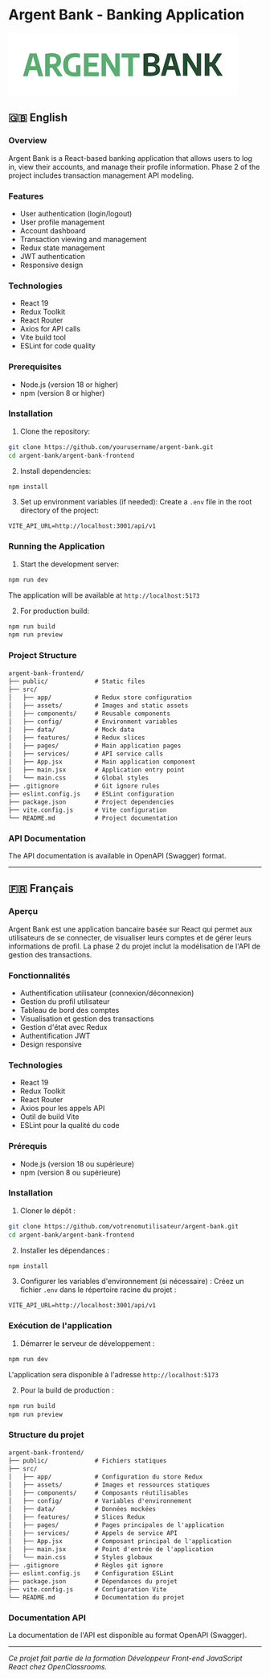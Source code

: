 # Argent Bank - Banking Application

![Argent Bank Logo](./src/assets/argentBankLogo.png)

## 🇬🇧 English

### Overview

Argent Bank is a React-based banking application that allows users to log in, view their accounts, and manage their profile information. Phase 2 of the project includes transaction management API modeling.

### Features

- User authentication (login/logout)
- User profile management
- Account dashboard
- Transaction viewing and management
- Redux state management
- JWT authentication
- Responsive design

### Technologies

- React 19
- Redux Toolkit
- React Router
- Axios for API calls
- Vite build tool
- ESLint for code quality

### Prerequisites

- Node.js (version 18 or higher)
- npm (version 8 or higher)

### Installation

1. Clone the repository:

```bash
git clone https://github.com/yourusername/argent-bank.git
cd argent-bank/argent-bank-frontend
```

2. Install dependencies:

```bash
npm install
```

3. Set up environment variables (if needed):
   Create a `.env` file in the root directory of the project:

```
VITE_API_URL=http://localhost:3001/api/v1
```

### Running the Application

1. Start the development server:

```bash
npm run dev
```

The application will be available at `http://localhost:5173`

2. For production build:

```bash
npm run build
npm run preview
```

### Project Structure

```
argent-bank-frontend/
├── public/             # Static files
├── src/
│   ├── app/            # Redux store configuration
│   ├── assets/         # Images and static assets
│   ├── components/     # Reusable components
│   ├── config/         # Environment variables
│   ├── data/           # Mock data
│   ├── features/       # Redux slices
│   ├── pages/          # Main application pages
│   ├── services/       # API service calls
│   ├── App.jsx         # Main application component
│   ├── main.jsx        # Application entry point
│   └── main.css        # Global styles
├── .gitignore          # Git ignore rules
├── eslint.config.js    # ESLint configuration
├── package.json        # Project dependencies
├── vite.config.js      # Vite configuration
└── README.md           # Project documentation
```

### API Documentation

The API documentation is available in OpenAPI (Swagger) format.

---

## 🇫🇷 Français

### Aperçu

Argent Bank est une application bancaire basée sur React qui permet aux utilisateurs de se connecter, de visualiser leurs comptes et de gérer leurs informations de profil. La phase 2 du projet inclut la modélisation de l'API de gestion des transactions.

### Fonctionnalités

- Authentification utilisateur (connexion/déconnexion)
- Gestion du profil utilisateur
- Tableau de bord des comptes
- Visualisation et gestion des transactions
- Gestion d'état avec Redux
- Authentification JWT
- Design responsive

### Technologies

- React 19
- Redux Toolkit
- React Router
- Axios pour les appels API
- Outil de build Vite
- ESLint pour la qualité du code

### Prérequis

- Node.js (version 18 ou supérieure)
- npm (version 8 ou supérieure)

### Installation

1. Cloner le dépôt :

```bash
git clone https://github.com/votrenomutilisateur/argent-bank.git
cd argent-bank/argent-bank-frontend
```

2. Installer les dépendances :

```bash
npm install
```

3. Configurer les variables d'environnement (si nécessaire) :
   Créez un fichier `.env` dans le répertoire racine du projet :

```
VITE_API_URL=http://localhost:3001/api/v1
```

### Exécution de l'application

1. Démarrer le serveur de développement :

```bash
npm run dev
```

L'application sera disponible à l'adresse `http://localhost:5173`

2. Pour la build de production :

```bash
npm run build
npm run preview
```

### Structure du projet

```
argent-bank-frontend/
├── public/             # Fichiers statiques
├── src/
│   ├── app/            # Configuration du store Redux
│   ├── assets/         # Images et ressources statiques
│   ├── components/     # Composants réutilisables
│   ├── config/         # Variables d'environnement
│   ├── data/           # Données mockées
│   ├── features/       # Slices Redux
│   ├── pages/          # Pages principales de l'application
│   ├── services/       # Appels de service API
│   ├── App.jsx         # Composant principal de l'application
│   ├── main.jsx        # Point d'entrée de l'application
│   └── main.css        # Styles globaux
├── .gitignore          # Règles git ignore
├── eslint.config.js    # Configuration ESLint
├── package.json        # Dépendances du projet
├── vite.config.js      # Configuration Vite
└── README.md           # Documentation du projet
```

### Documentation API

La documentation de l'API est disponible au format OpenAPI (Swagger).

---

_Ce projet fait partie de la formation Développeur Front-end JavaScript React chez OpenClassrooms._
